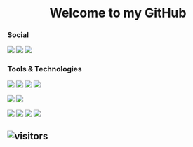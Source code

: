 
<h1 align=center><br/>Welcome to my GitHub</h1>

### Social
[![](https://img.shields.io/static/v1?label=Web%20Site&message=philipmurray.github.io&color=blue&style=flat-square&logo=HTML5)][1]
[![](https://img.shields.io/static/v1?label=LinkedIn&message=Philip%20Murray&color=blue&style=flat-square&logo=LinkedIn)][2]
[![](https://img.shields.io/static/v1?label=Microsoft&message=Philip%20Murray&color=blue&style=flat-square&logo=Microsoft-Azure)][3]


### Tools & Technologies
![](https://img.shields.io/static/v1?label=%20&message=C-Sharp&color=lightgrey&labelColor=grey&style=flat-square&logo=C-Sharp)
![](https://img.shields.io/static/v1?label=HTML5&message=%20&color=blue&labelColor=blue&style=flat-square&logo=HTML5)
![](https://img.shields.io/static/v1?label=JavaScript&message=%20&color=blue&labelColor=blue&style=flat-square&logo=JavaScript)
![](https://img.shields.io/static/v1?label=CSS3&message=%20&color=blue&labelColor=blue&style=flat-square&logo=CSS3)

![](https://img.shields.io/static/v1?label=Microsoft-SQL-Server&message=%20&color=blue&labelColor=blue&style=flat-square&logo=Microsoft-SQL-Server)
![](https://img.shields.io/static/v1?label=Postman&message=%20&color=blue&labelColor=blue&style=flat-square&logo=Postman)

![](https://img.shields.io/static/v1?label=RESTful%20API&message=%20&color=blue&labelColor=blue&style=flat-square&logo=Visual-Studio)
![](https://img.shields.io/static/v1?label=.NET&message=%20&color=blue&labelColor=blue&style=flat-square&logo=Visual-Studio)
![](https://img.shields.io/static/v1?label=.NET%20Core&message=%20&color=blue&labelColor=blue&style=flat-square&logo=Visual-Studio)
![](https://img.shields.io/static/v1?label=Entity%20Framework&message=%20&color=blue&labelColor=blue&style=flat-square&logo=Visual-Studio)

![visitors](https://visitor-badge.laobi.icu/badge?page_id=PhilipMurray)
---
<!---Links:-->
[1]: https://philipmurray.github.io/
[2]: https://www.linkedin.com/in/philipsmurray/
[3]: https://docs.microsoft.com/en-us/users/philipmurray-1056/
